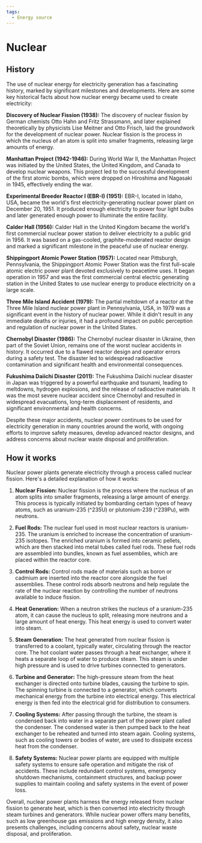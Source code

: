 ```yaml
---
tags:
  - Energy source
---
```


# Nuclear

## History

The use of nuclear energy for electricity generation has a fascinating history, marked by significant milestones and developments. Here are some key historical facts about how nuclear energy became used to create electricity:

**Discovery of Nuclear Fission (1938):** The discovery of nuclear fission by German chemists Otto Hahn and Fritz Strassmann, and later explained theoretically by physicists Lise Meitner and Otto Frisch, laid the groundwork for the development of nuclear power. Nuclear fission is the process in which the nucleus of an atom is split into smaller fragments, releasing large amounts of energy.

**Manhattan Project (1942-1946):** During World War II, the Manhattan Project was initiated by the United States, the United Kingdom, and Canada to develop nuclear weapons. This project led to the successful development of the first atomic bombs, which were dropped on Hiroshima and Nagasaki in 1945, effectively ending the war.

**Experimental Breeder Reactor I (EBR-I) (1951):** EBR-I, located in Idaho, USA, became the world's first electricity-generating nuclear power plant on December 20, 1951. It produced enough electricity to power four light bulbs and later generated enough power to illuminate the entire facility.

**Calder Hall (1956):** Calder Hall in the United Kingdom became the world's first commercial nuclear power station to deliver electricity to a public grid in 1956. It was based on a gas-cooled, graphite-moderated reactor design and marked a significant milestone in the peaceful use of nuclear energy.

**Shippingport Atomic Power Station (1957):** Located near Pittsburgh, Pennsylvania, the Shippingport Atomic Power Station was the first full-scale atomic electric power plant devoted exclusively to peacetime uses. It began operation in 1957 and was the first commercial central electric generating station in the United States to use nuclear energy to produce electricity on a large scale.

**Three Mile Island Accident (1979):** The partial meltdown of a reactor at the Three Mile Island nuclear power plant in Pennsylvania, USA, in 1979 was a significant event in the history of nuclear power. While it didn't result in any immediate deaths or injuries, it had a profound impact on public perception and regulation of nuclear power in the United States.

**Chernobyl Disaster (1986):** The Chernobyl nuclear disaster in Ukraine, then part of the Soviet Union, remains one of the worst nuclear accidents in history. It occurred due to a flawed reactor design and operator errors during a safety test. The disaster led to widespread radioactive contamination and significant health and environmental consequences.

**Fukushima Daiichi Disaster (2011):** The Fukushima Daiichi nuclear disaster in Japan was triggered by a powerful earthquake and tsunami, leading to meltdowns, hydrogen explosions, and the release of radioactive materials. It was the most severe nuclear accident since Chernobyl and resulted in widespread evacuations, long-term displacement of residents, and significant environmental and health concerns.

Despite these major accidents, nuclear power continues to be used for electricity generation in many countries around the world, with ongoing efforts to improve safety measures, develop advanced reactor designs, and address concerns about nuclear waste disposal and proliferation.

## How it works

Nuclear power plants generate electricity through a process called nuclear fission. Here's a detailed explanation of how it works:

1. **Nuclear Fission:** Nuclear fission is the process where the nucleus of an atom splits into smaller fragments, releasing a large amount of energy. This process is typically initiated by bombarding certain types of heavy atoms, such as uranium-235 (^235U) or plutonium-239 (^239Pu), with neutrons.

2. **Fuel Rods:** The nuclear fuel used in most nuclear reactors is uranium-235. The uranium is enriched to increase the concentration of uranium-235 isotopes. The enriched uranium is formed into ceramic pellets, which are then stacked into metal tubes called fuel rods. These fuel rods are assembled into bundles, known as fuel assemblies, which are placed within the reactor core.

3. **Control Rods:** Control rods made of materials such as boron or cadmium are inserted into the reactor core alongside the fuel assemblies. These control rods absorb neutrons and help regulate the rate of the nuclear reaction by controlling the number of neutrons available to induce fission.

4. **Heat Generation:** When a neutron strikes the nucleus of a uranium-235 atom, it can cause the nucleus to split, releasing more neutrons and a large amount of heat energy. This heat energy is used to convert water into steam.

5. **Steam Generation:** The heat generated from nuclear fission is transferred to a coolant, typically water, circulating through the reactor core. The hot coolant water passes through a heat exchanger, where it heats a separate loop of water to produce steam. This steam is under high pressure and is used to drive turbines connected to generators.

6. **Turbine and Generator:** The high-pressure steam from the heat exchanger is directed onto turbine blades, causing the turbine to spin. The spinning turbine is connected to a generator, which converts mechanical energy from the turbine into electrical energy. This electrical energy is then fed into the electrical grid for distribution to consumers.

7. **Cooling Systems:** After passing through the turbine, the steam is condensed back into water in a separate part of the power plant called the condenser. The condensed water is then pumped back to the heat exchanger to be reheated and turned into steam again. Cooling systems, such as cooling towers or bodies of water, are used to dissipate excess heat from the condenser.

8. **Safety Systems:** Nuclear power plants are equipped with multiple safety systems to ensure safe operation and mitigate the risk of accidents. These include redundant control systems, emergency shutdown mechanisms, containment structures, and backup power supplies to maintain cooling and safety systems in the event of power loss.

Overall, nuclear power plants harness the energy released from nuclear fission to generate heat, which is then converted into electricity through steam turbines and generators. While nuclear power offers many benefits, such as low greenhouse gas emissions and high energy density, it also presents challenges, including concerns about safety, nuclear waste disposal, and proliferation.